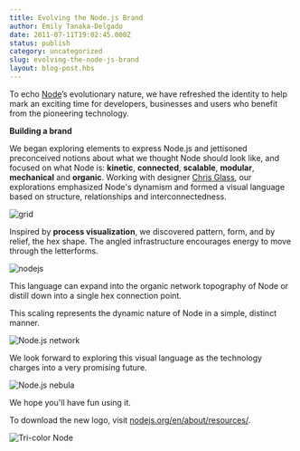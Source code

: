 ```yaml
---
title: Evolving the Node.js Brand
author: Emily Tanaka-Delgado
date: 2011-07-11T19:02:45.000Z
status: publish
category: uncategorized
slug: evolving-the-node-js-brand
layout: blog-post.hbs
---
```


To echo [Node](https://nodejs.org/)’s evolutionary nature, we have refreshed the identity to help mark an exciting time for developers, businesses and users who benefit from the pioneering technology.

**Building a brand**

We began exploring elements to express Node.js and jettisoned preconceived notions about what we thought Node should look like, and focused on what Node is: **kinetic**, **connected**, **scalable**, **modular**, **mechanical** and **organic**. Working with designer [Chris Glass](http://www.chrisglass.com/), our explorations emphasized Node's dynamism and formed a visual language based on structure, relationships and interconnectedness.

![grid](/static/images/blog/uncategorized/evolving-the-node-js-brand/grid.png)

Inspired by **process visualization**, we discovered pattern, form, and by relief, the hex shape. The angled infrastructure encourages energy to move through the letterforms.

![nodejs](/static/images/blog/uncategorized/evolving-the-node-js-brand/nodejs.png)

This language can expand into the organic network topography of Node or distill down into a single hex connection point.

This scaling represents the dynamic nature of Node in a simple, distinct manner.

![Node.js network](/static/images/blog/uncategorized/evolving-the-node-js-brand/network.png)

We look forward to exploring this visual language as the technology charges into a very promising future.

![Node.js nebula](/static/images/blog/uncategorized/evolving-the-node-js-brand/node.png)

We hope you'll have fun using it.

To download the new logo, visit [nodejs.org/en/about/resources/](https://nodejs.org/en/about/resources/).

![Tri-color Node](/static/images/blog/uncategorized/evolving-the-node-js-brand/tri-color-node.png)
